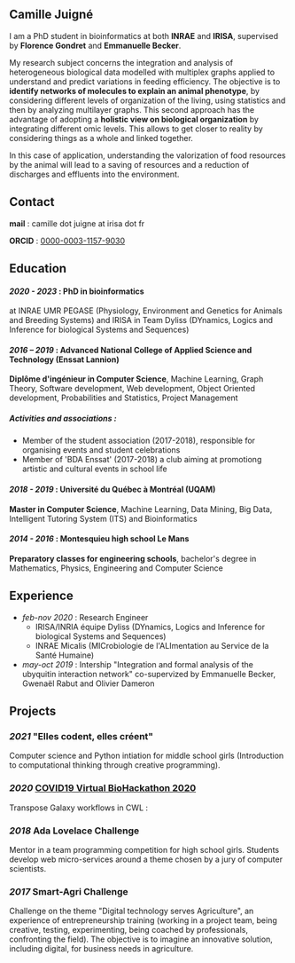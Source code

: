 ## Camille Juigné

I am a PhD student in bioinformatics at both **INRAE** and **IRISA**, supervised by **Florence Gondret** and **Emmanuelle Becker**.

My research subject concerns the integration and analysis of heterogeneous biological data modelled with multiplex graphs applied to understand and predict variations in feeding efficiency. The objective is to **identify networks of molecules to explain an animal phenotype**, by considering different levels of organization of the living, using statistics and then by analyzing multilayer graphs. This second approach has the advantage of adopting a **holistic view on biological organization** by integrating different omic levels. This allows to get closer to reality by considering things as a whole and linked together. 

In this case of application, understanding the valorization of food resources by the animal will lead to a saving of resources and a reduction of discharges and effluents into the environment. 

## Contact
**mail** : camille dot juigne at irisa dot fr

**ORCID** : [0000-0003-1157-9030](https://orcid.org/0000-0003-1157-9030)

## Education
#### *2020 - 2023* : PhD in bioinformatics 
at INRAE UMR PEGASE (Physiology, Environment and Genetics for Animals and Breeding Systems) and IRISA in Team Dyliss (DYnamics, Logics and Inference for biological Systems and Sequences)

#### *2016 – 2019* : Advanced National College of Applied Science and Technology (Enssat Lannion)
**Diplôme d'ingénieur in Computer Science**, Machine Learning, Graph Theory, Software development, Web development, Object Oriented development, Probabilities and Statistics, Project Management
##### Activities and associations : 
  - Member of the student association (2017-2018), responsible for organising events and student celebrations
  - Member of 'BDA Enssat' (2017-2018) a club aiming at promotiong artistic and cultural events in school life 

#### *2018 - 2019* : Université du Québec à Montréal (UQAM)
**Master in Computer Science**, Machine Learning, Data Mining, Big Data, Intelligent Tutoring System (ITS) and Bioinformatics

#### *2014 - 2016* : Montesquieu high school Le Mans
**Preparatory classes for engineering schools**, bachelor's degree in Mathematics, Physics, Engineering and Computer Science

## Experience
- *feb-nov 2020* : Research Engineer
  -  IRISA/INRIA équipe Dyliss (DYnamics, Logics and Inference for biological Systems and Sequences)
  - INRAE Micalis (MICrobiologie de l'ALImentation au Service de la Santé Humaine) 
- *may-oct 2019* : Intership
"Integration and formal analysis of the ubyquitin interaction network" co-supervized by Emmanuelle Becker, Gwenaël Rabut and Olivier Dameron

## Projects
### *2021*  "Elles codent, elles créent" 
  Computer science and Python intiation for middle school girls (Introduction to computational thinking through creative programming).
### *2020*  [COVID19 Virtual BioHackathon 2020](https://github.com/virtual-biohackathons/covid-19-bh20/wiki)
  Transpose Galaxy workflows in CWL : 
### *2018*  Ada Lovelace Challenge
  Mentor in a team programming competition for high school girls. Students develop web micro-services around a theme chosen by a jury of computer scientists. 
### *2017*  Smart-Agri Challenge
 Challenge on the theme "Digital technology serves Agriculture", an experience of entrepreneurship training (working in a project team, being creative, testing, experimenting, being coached by professionals, confronting the field). The objective is to imagine an innovative solution, including digital, for business needs in agriculture.
